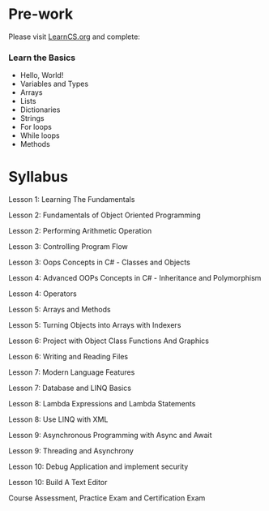 # Pre-work

Please visit [LearnCS.org](http://www.learncs.org/) and complete: 

### Learn the Basics
* Hello, World!
* Variables and Types
* Arrays
* Lists
* Dictionaries
* Strings
* For loops
* While loops
* Methods

# Syllabus


Lesson 1: Learning The Fundamentals

Lesson 2: Fundamentals of Object Oriented Programming

Lesson 2: Performing Arithmetic Operation

Lesson 3: Controlling Program Flow

Lesson 3: Oops Concepts in C# - Classes and Objects

Lesson 4: Advanced OOPs Concepts in C# - Inheritance and  Polymorphism

Lesson 4: Operators

Lesson 5: Arrays and Methods

Lesson 5: Turning Objects into Arrays with Indexers

Lesson 6: Project with Object Class Functions And Graphics

Lesson 6: Writing and Reading Files

Lesson 7: Modern Language Features

Lesson 7: Database and LINQ Basics

Lesson 8: Lambda Expressions and Lambda Statements

Lesson 8: Use LINQ with XML

Lesson 9: Asynchronous Programming with Async and Await

Lesson 9: Threading and Asynchrony

Lesson 10: Debug Application and implement security

Lesson 10: Build A Text Editor

Course Assessment, Practice Exam and Certification Exam

